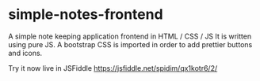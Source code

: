 # simple-notes-frontend
A simple note keeping application frontend in HTML / CSS / JS
It is written using pure JS. A bootstrap CSS is imported in order to add prettier buttons and icons.

Try it now live in JSFiddle https://jsfiddle.net/spidim/qx1kotr6/2/
